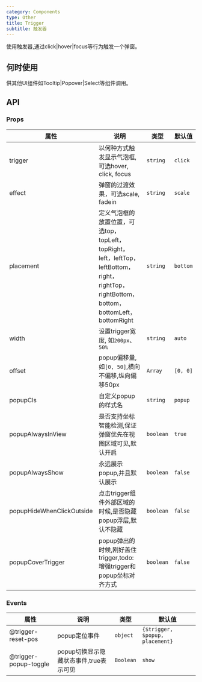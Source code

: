 ```yaml
---
category: Components
type: Other
title: Trigger
subtitle: 触发器
---
```


使用触发器,通过click|hover|focus等行为触发一个弹窗。

## 何时使用

供其他UI组件如Tooltip|Popover|Select等组件调用。

## API

### Props

属性 | 说明 | 类型 | 默认值
-----|-----|-----|------
trigger | 以何种方式触发显示气泡框,可选hover, click, focus | `string` | `click`
effect | 弹窗的过渡效果，可选scale, fadein | `string` | `scale`
placement | 定义气泡框的放置位置，可选top，topLeft，topRight，<br> left，leftTop，leftBottom，right，rightTop，rightBottom，<br>bottom，bottomLeft，bottomRight | `string` | `bottom`
width | 设置trigger宽度, 如`200px`、`50%` | `string` | `auto`
offset | popup偏移量, 如`[0, 50]`,横向不偏移,纵向偏移50px | `Array` | `[0, 0]`
popupCls | 自定义popup的样式名 | `string` | `popup`
popupAlwaysInView | 是否支持坐标智能检测,保证弹窗优先在视图区域可见,默认开启 | `boolean` | `true`
popupAlwaysShow | 永远展示popup,并且默认展示 | `boolean` | `false`
popupHideWhenClickOutside | 点击trigger组件外部区域的时候,是否隐藏popup浮层,默认不隐藏 | `boolean` | `false`
popupCoverTrigger | popup弹出的时候,刚好盖住trigger,todo: 增强trigger和popup坐标对齐方式 | `boolean` | `false`

### Events

属性 | 说明 | 类型 | 默认值
-----|-----|-----|------
@trigger-reset-pos | popup定位事件 | `object` | `{$trigger, $popup, placement}`
@trigger-popup-toggle | popup切换显示隐藏状态事件,true表示可见 | `Boolean` | `show`

<style>
  .atui-trigger-cont {
    margin: 10px 0;
  }
</style>
